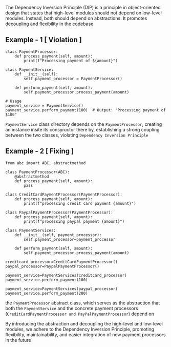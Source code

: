 The Dependency Inversion Principle (DIP) is a principle in object-oriented design that states that high-level modules should not depend on low-level modules. Instead, both should depend on abstractions. It promotes decoupling and flexibility in the codebase

## Example - 1 [ Violation ]

```
class PaymentProcessor:
    def process_payment(self, amount):
        print(f"Processing payment of ${amount}")

class PaymentService:
    def __init__(self):
        self.payment_processor = PaymentProcessor()

    def perform_payment(self, amount):
        self.payment_processor.process_payment(amount)

# Usage
payment_service = PaymentService()
payment_service.perform_payment(100)  # Output: "Processing payment of $100"

```

`PaymentService` class directory depends on the `PaymentProcessor`, creating an instance insite its consyructor there by, establishing a strong coupling between the two classes, violating `Dependency Inversion Principle`

## Example - 2 [ Fixing ]

```
from abc import ABC, abstractmethod

class PaymentProcessor(ABC):
    @abstractmethod
    def process_payment(self, amount):
        pass

class CreditCardPaymentProcessor(PaymentProcessor):
    def process_payment(self, amount):
        print(f"processing credit card payment {amount}")

class PaypalPaymentProcessor(PaymentProcessor):
    def process_payment(self, amount):
        print(f"processing paypal payment {amount}")

class PaymentServices:
    def __init__(self, payment_processor):
        self.payment_processor=payment_processor

    def perform_payment(self, amount):
        self.payment_processor.process_payment(amount)

creditcard_processor=CreditCardPaymentProcessor()
paypal_processor=PaypalPaymentProcessor()

payment_service=PaymentServices(creditcard_processor)
payment_service.perform_payment(100)

payment_service=PaymentServices(paypal_processor)
payment_service.perform_payment(200)
```

the `PaymentProcessor` abstract class, which serves as the abstraction that both the `PaymentService` and the concrete payment processors (`CreditCardPaymentProcessor and PayPalPaymentProcessor`) depend on

By introducing the abstraction and decoupling the high-level and low-level modules, we adhere to the Dependency Inversion Principle, promoting flexibility, maintainability, and easier integration of new payment processors in the future